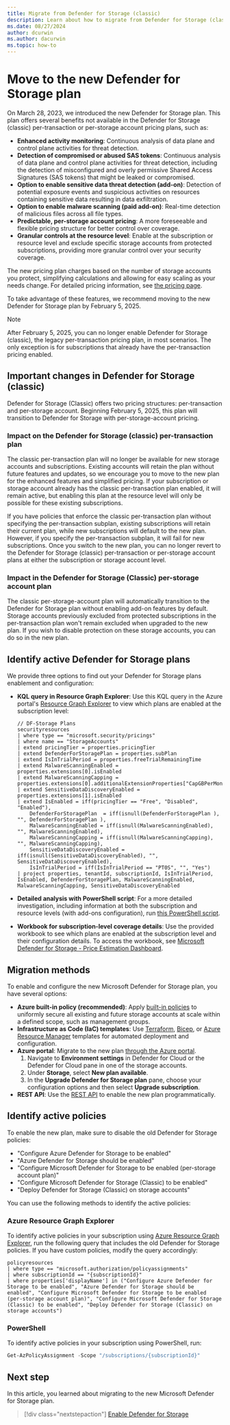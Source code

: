 ```yaml
---
title: Migrate from Defender for Storage (classic)
description: Learn about how to migrate from Defender for Storage (classic) to the new Defender for Storage plan to take advantage of its enhanced capabilities and pricing.
ms.date: 08/27/2024
author: dcurwin
ms.author: dacurwin
ms.topic: how-to
---
```


# Move to the new Defender for Storage plan

On March 28, 2023, we introduced the new Defender for Storage plan. This plan offers several benefits not available in the Defender for Storage (classic) per-transaction or per-storage account pricing plans, such as:

- **Enhanced activity monitoring**: Continuous analysis of data plane and control plane activities for threat detection.
- **Detection of compromised or abused SAS tokens**: Continuous analysis of data plane and control plane activities for threat detection, including the detection of misconfigured and overly permissive Shared Access Signatures (SAS tokens) that might be leaked or compromised.
- **Option to enable sensitive data threat detection (add-on)**: Detection of potential exposure events and suspicious activities on resources containing sensitive data resulting in data exfiltration.
- **Option to enable malware scanning (paid add-on)**: Real-time detection of malicious files across all file types.
- **Predictable, per-storage account pricing**: A more foreseeable and flexible pricing structure for better control over coverage.
- **Granular controls at the resource level**: Enable at the subscription or resource level and exclude specific storage accounts from protected subscriptions, providing more granular control over your security coverage.

The new pricing plan charges based on the number of storage accounts you protect, simplifying calculations and allowing for easy scaling as your needs change. For detailed pricing information, see [the pricing page](https://azure.microsoft.com/pricing/details/defender-for-cloud/).

To take advantage of these features, we recommend moving to the new Defender for Storage plan by February 5, 2025.

> [!NOTE]
> After February 5, 2025, you can no longer enable Defender for Storage (classic), the legacy per-transaction pricing plan, in most scenarios. The only exception is for subscriptions that already have the per-transaction pricing enabled.

## Important changes in Defender for Storage (classic)

Defender for Storage (Classic) offers two pricing structures: per-transaction and per-storage account. Beginning February 5, 2025, this plan will transition to Defender for Storage with per-storage-account pricing.

### Impact on the Defender for Storage (classic) per-transaction plan

The classic per-transaction plan will no longer be available for new storage accounts and subscriptions. Existing accounts will retain the plan without future features and updates, so we encourage you to move to the new plan for the enhanced features and simplified pricing. If your subscription or storage account already has the classic per-transaction plan enabled, it will remain active, but enabling this plan at the resource level will only be possible for these existing subscriptions.

If you have policies that enforce the classic per-transaction plan without specifying the per-transaction subplan, existing subscriptions will retain their current plan, while new subscriptions will default to the new plan. However, if you specify the per-transaction subplan, it will fail for new subscriptions. Once you switch to the new plan, you can no longer revert to the Defender for Storage (classic) per-transaction or per-storage account plans at either the subscription or storage account level.

### Impact in the Defender for Storage (Classic) per-storage account plan

The classic per-storage-account plan will automatically transition to the Defender for Storage plan without enabling add-on features by default. Storage accounts previously excluded from protected subscriptions in the per-transaction plan won't remain excluded when upgraded to the new plan. If you wish to disable protection on these storage accounts, you can do so in the new plan.

## Identify active Defender for Storage plans

We provide three options to find out your Defender for Storage plans enablement and configuration:

- **KQL query in Resource Graph Explorer**: Use this KQL query in the Azure portal's [Resource Graph Explorer](https://ms.portal.azure.com/#view/HubsExtension/ArgQueryBlade) to view which plans are enabled at the subscription level:

    ```kusto
    // DF-Storage Plans
    securityresources
    | where type == "microsoft.security/pricings"
    | where name == "StorageAccounts"
    | extend pricingTier = properties.pricingTier
    | extend DefenderForStoragePlan = properties.subPlan
    | extend IsInTrialPeriod = properties.freeTrialRemainingTime
    | extend MalwareScanningEnabled = properties.extensions[0].isEnabled
    | extend MalwareScanningCapping = properties.extensions[0].additionalExtensionProperties["CapGBPerMonthPerStorageAccount"]
    | extend SensitiveDataDiscoveryEnabled = properties.extensions[1].isEnabled
    | extend IsEnabled = iff(pricingTier == "Free", "Disabled", "Enabled"), 
        DefenderForStoragePlan  = iff(isnull(DefenderForStoragePlan ), "", DefenderForStoragePlan ), 
        MalwareScanningEnabled = iff(isnull(MalwareScanningEnabled), "", MalwareScanningEnabled), 
        MalwareScanningCapping = iff(isnull(MalwareScanningCapping), "", MalwareScanningCapping), 
        SensitiveDataDiscoveryEnabled = iff(isnull(SensitiveDataDiscoveryEnabled), "", SensitiveDataDiscoveryEnabled),
        IsInTrialPeriod = iff(IsInTrialPeriod == "PT0S", "", "Yes")
    | project properties, tenantId, subscriptionId, IsInTrialPeriod, IsEnabled, DefenderForStoragePlan, MalwareScanningEnabled, MalwareScanningCapping, SensitiveDataDiscoveryEnabled
    ```

- **Detailed analysis with PowerShell script**: For a more detailed investigation, including information at both the subscription and resource levels (with add-ons configuration), run [this PowerShell script](https://github.com/Azure/Microsoft-Defender-for-Cloud/blob/main/Powershell%20scripts/Analyze%20Defender%20For%20Storage%20Configuration/Analyze-DefenderForStorageConfig.ps1).
- **Workbook for subscription-level coverage details**: Use the provided workbook to see which plans are enabled at the subscription level and their configuration details. To access the workbook, see [Microsoft Defender for Storage - Price Estimation Dashboard](https://github.com/Azure/Microsoft-Defender-for-Cloud/tree/main/Workbooks/Microsoft%20Defender%20for%20Storage%20Price%20Estimation).

## Migration methods

To enable and configure the new Microsoft Defender for Storage plan, you have several options:

- **Azure built-in policy (recommended)**: Apply [built-in policies](defender-for-storage-policy-enablement.md) to uniformly secure all existing and future storage accounts at scale within a defined scope, such as management groups.
- **Infrastructure as Code (IaC) templates**: Use [Terraform](defender-for-storage-infrastructure-as-code-enablement.md#terraform-template), [Bicep](defender-for-storage-infrastructure-as-code-enablement.md#bicep-template), or [Azure Resource Manager](defender-for-storage-infrastructure-as-code-enablement.md#azure-resource-manager-template) templates for automated deployment and configuration.
- **Azure portal**: Migrate to the new plan [through the Azure portal](defender-for-storage-azure-portal-enablement.md).
    1. Navigate to **Environment settings** in Defender for Cloud or the Defender for Cloud pane in one of the storage accounts.
    1. Under **Storage**, select **New plan available**.
    1. In the **Upgrade Defender for Storage plan** pane, choose your configuration options and then select **Upgrade subscription**.
- **REST API**: Use the [REST API](defender-for-storage-rest-api-enablement.md) to enable the new plan programmatically.

## Identify active policies

To enable the new plan, make sure to disable the old Defender for Storage policies:

- "Configure Azure Defender for Storage to be enabled"
- "Azure Defender for Storage should be enabled"
- "Configure Microsoft Defender for Storage to be enabled (per-storage account plan)"
- "Configure Microsoft Defender for Storage (Classic) to be enabled"
- "Deploy Defender for Storage (Classic) on storage accounts"

You can use the following methods to identify the active policies:

### Azure Resource Graph Explorer

To identify active policies in your subscription using [Azure Resource Graph Explorer](https://ms.portal.azure.com/#view/HubsExtension/ArgQueryBlade), run the following query that includes the old Defender for Storage policies. If you have custom policies, modify the query accordingly:

```kusto
policyresources
| where type == "microsoft.authorization/policyassignments"
| where subscriptionId == "{subscriptionId}"
| where properties['displayName'] in ("Configure Azure Defender for Storage to be enabled", "Azure Defender for Storage should be enabled", "Configure Microsoft Defender for Storage to be enabled (per-storage account plan)", "Configure Microsoft Defender for Storage (Classic) to be enabled", "Deploy Defender for Storage (Classic) on storage accounts")
```

### PowerShell

To identify active policies in your subscription using PowerShell, run:

```powershell
Get-AzPolicyAssignment -Scope "/subscriptions/{subscriptionId}"
```

## Next step

In this article, you learned about migrating to the new Microsoft Defender for Storage plan.

> [!div class="nextstepaction"]
> [Enable Defender for Storage](enable-enhanced-security.md)
